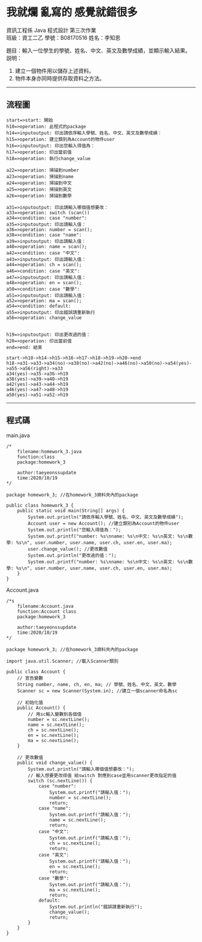 # 我就爛 亂寫的 感覺就錯很多 #
資訊工程係  Java 程式設計  第三次作業  
班級：資工二乙 學號：B08170516   姓名：李知恩  

題目：輸入一位學生的學號、姓名、中文、英文及數學成績，並顯示輸入結果。 
説明： 
  1. 建立一個物件用以儲存上述資料。 
  2. 物件本身亦同時提供存取資料之方法。 

---

## 流程圖 #
```flow
start=>start: 開始
h10=>operation: 此程式的package
h14=>inputoutput: 印出請依序輸入學號、姓名、中文、英文及數學成績：
h15=>operation: 建立類別為Account的物件user
h16=>inputoutput: 印出您輸入得值為：
h17=>operation: 印出當前值
h18=>operation: 執行change_value

a22=>operation: 掃描到number
a23=>operation: 掃描到name
a24=>operation: 掃描到中文
a25=>operation: 掃描到英文
a26=>operation: 掃描到數學

a31=>inputoutput: 印出請輸入哪個值想要改：
a33=>operation: switch (scan())
a34=>condition: case "number":
a35=>inputoutput: 印出請輸入值：
a36=>operation: number = scan();
a38=>condition: case "name":
a39=>inputoutput: 印出請輸入值：
a40=>operation: name = scan();
a42=>condition: case "中文":
a43=>inputoutput: 印出請輸入值：
a44=>operation: ch = scan();
a46=>condition: case "英文":
a47=>inputoutput: 印出請輸入值：
a48=>operation: en = scan();
a50=>condition: case "數學":
a51=>inputoutput: 印出請輸入值：
a52=>operation: ma = scan();
a54=>condition: default:
a55=>inputoutput: 印出錯誤請重新執行
a56=>operation: change_value


h19=>inputoutput: 印出更改過的值：
h20=>operation: 印出當前值
end=>end: 結束

start->h10->h14->h15->h16->h17->h18->h19->h20->end
h18->a31->a33->a34(no)->a38(no)->a42(no)->a46(no)->a50(no)->a54(yes)->a55->a56(right)->a33
a34(yes)->a35->a36->h19
a38(yes)->a39->a40->h19
a42(yes)->a43->a44->h19
a46(yes)->a47->a48->h19
a50(yes)->a51->a52->h19
```
<!-- <img src="https://github.com/taeyeonssupdate/zerojudge/blob/master/images/homework_3_flowchart.png?raw=true" width="1200"> -->

---

## 程式碼 ##
main.java

    /*
        filename:homework_3.java
        function:class
        package:homework_3

        author:taeyeonssupdate
        time:2020/10/19
    */

    package homework_3; //在homework_3資料夾內的package

    public class homework_3 {
        public static void main(String[] args) {
            System.out.println("請依序輸入學號、姓名、中文、英文及數學成績");
            Account user = new Account(); //建立類別為Account的物件user
            System.out.println("您輸入得值為：");
            System.out.printf("number: %s\nname: %s\n中文: %s\n英文: %s\n數學: %s\n", user.number, user.name, user.ch, user.en, user.ma);
            user.change_value(); //更改數值
            System.out.println("更改過的值：");
            System.out.printf("number: %s\nname: %s\n中文: %s\n英文: %s\n數學: %s\n", user.number, user.name, user.ch, user.en, user.ma);
        }
    }

Account.java

    /*s
        filename:Account.java
        function:Account class
        package:homework_3

        author:taeyeonssupdate
        time:2020/10/19
    */

    package homework_3; //在homework_3資料夾內的package

    import java.util.Scanner; //載入Scanner類別

    public class Account {
        // 宣告變數
        String number, name, ch, en, ma; // 學號、姓名、中文、英文、數學
        Scanner sc = new Scanner(System.in); //建立一個scanner命名為sc

        // 初始化值
        public Account() {
            // 用sc輸入變數到各個值
            number = sc.nextLine();
            name = sc.nextLine();
            ch = sc.nextLine();
            en = sc.nextLine();
            ma = sc.nextLine();
        }

        // 更改數值
        public void change_value() {
            System.out.println("請輸入哪個值想要改：");
            // 輸入想要更改得值 給switch 對應到case並用scanner更改指定的值
            switch (sc.nextLine()) {
                case "number":
                    System.out.printf("請輸入值：");
                    number = sc.nextLine();
                    return;
                case "name":
                    System.out.printf("請輸入值：");
                    name = sc.nextLine();
                    return;
                case "中文":
                    System.out.printf("請輸入值：");
                    ch = sc.nextLine();
                    return;
                case "英文":
                    System.out.printf("請輸入值：");
                    en = sc.nextLine();
                    return;
                case "數學":
                    System.out.printf("請輸入值：");
                    ma = sc.nextLine();
                    return;
                default:
                    System.out.println("錯誤請重新執行");
                    change_value();
                    return;
            }
        }
    }